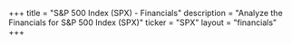 +++
title = "S&P 500 Index (SPX) - Financials"
description = "Analyze the Financials for S&P 500 Index (SPX)"
ticker = "SPX"
layout = "financials"
+++

